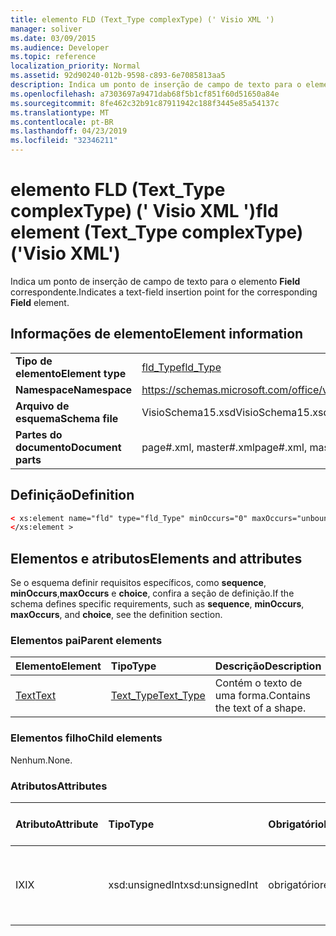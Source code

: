 ```yaml
---
title: elemento FLD (Text_Type complexType) (' Visio XML ')
manager: soliver
ms.date: 03/09/2015
ms.audience: Developer
ms.topic: reference
localization_priority: Normal
ms.assetid: 92d90240-012b-9598-c893-6e7085813aa5
description: Indica um ponto de inserção de campo de texto para o elemento Field correspondente.
ms.openlocfilehash: a7303697a9471dab68f5b1cf851f60d51650a84e
ms.sourcegitcommit: 8fe462c32b91c87911942c188f3445e85a54137c
ms.translationtype: MT
ms.contentlocale: pt-BR
ms.lasthandoff: 04/23/2019
ms.locfileid: "32346211"
---
```

# <a name="fld-element-texttype-complextype-visio-xml"></a><span data-ttu-id="6afa0-103">elemento FLD (Text_Type complexType) (' Visio XML ')</span><span class="sxs-lookup"><span data-stu-id="6afa0-103">fld element (Text_Type complexType) ('Visio XML')</span></span>

<span data-ttu-id="6afa0-104">Indica um ponto de inserção de campo de texto para o elemento **Field** correspondente.</span><span class="sxs-lookup"><span data-stu-id="6afa0-104">Indicates a text-field insertion point for the corresponding **Field** element.</span></span> 
  
## <a name="element-information"></a><span data-ttu-id="6afa0-105">Informações de elemento</span><span class="sxs-lookup"><span data-stu-id="6afa0-105">Element information</span></span>

|||
|:-----|:-----|
|<span data-ttu-id="6afa0-106">**Tipo de elemento**</span><span class="sxs-lookup"><span data-stu-id="6afa0-106">**Element type**</span></span> <br/> |[<span data-ttu-id="6afa0-107">fld_Type</span><span class="sxs-lookup"><span data-stu-id="6afa0-107">fld_Type</span></span>](fld_type-complextypevisio-xml.md) <br/> |
|<span data-ttu-id="6afa0-108">**Namespace**</span><span class="sxs-lookup"><span data-stu-id="6afa0-108">**Namespace**</span></span> <br/> |https://schemas.microsoft.com/office/visio/2012/main  <br/> |
|<span data-ttu-id="6afa0-109">**Arquivo de esquema**</span><span class="sxs-lookup"><span data-stu-id="6afa0-109">**Schema file**</span></span> <br/> |<span data-ttu-id="6afa0-110">VisioSchema15.xsd</span><span class="sxs-lookup"><span data-stu-id="6afa0-110">VisioSchema15.xsd</span></span>  <br/> |
|<span data-ttu-id="6afa0-111">**Partes do documento**</span><span class="sxs-lookup"><span data-stu-id="6afa0-111">**Document parts**</span></span> <br/> |<span data-ttu-id="6afa0-112">page#.xml, master#.xml</span><span class="sxs-lookup"><span data-stu-id="6afa0-112">page#.xml, master#.xml</span></span>  <br/> |
   
## <a name="definition"></a><span data-ttu-id="6afa0-113">Definição</span><span class="sxs-lookup"><span data-stu-id="6afa0-113">Definition</span></span>

```XML
< xs:element name="fld" type="fld_Type" minOccurs="0" maxOccurs="unbounded" >
</xs:element >
```

## <a name="elements-and-attributes"></a><span data-ttu-id="6afa0-114">Elementos e atributos</span><span class="sxs-lookup"><span data-stu-id="6afa0-114">Elements and attributes</span></span>

<span data-ttu-id="6afa0-115">Se o esquema definir requisitos específicos, como **sequence**, **minOccurs**,**maxOccurs** e **choice**, confira a seção de definição.</span><span class="sxs-lookup"><span data-stu-id="6afa0-115">If the schema defines specific requirements, such as **sequence**, **minOccurs**, **maxOccurs**, and **choice**, see the definition section.</span></span> 
  
### <a name="parent-elements"></a><span data-ttu-id="6afa0-116">Elementos pai</span><span class="sxs-lookup"><span data-stu-id="6afa0-116">Parent elements</span></span>

|<span data-ttu-id="6afa0-117">**Elemento**</span><span class="sxs-lookup"><span data-stu-id="6afa0-117">**Element**</span></span>|<span data-ttu-id="6afa0-118">**Tipo**</span><span class="sxs-lookup"><span data-stu-id="6afa0-118">**Type**</span></span>|<span data-ttu-id="6afa0-119">**Descrição**</span><span class="sxs-lookup"><span data-stu-id="6afa0-119">**Description**</span></span>|
|:-----|:-----|:-----|
|[<span data-ttu-id="6afa0-120">Text</span><span class="sxs-lookup"><span data-stu-id="6afa0-120">Text</span></span>](text-element-shapesheet_type-complextypevisio-xml.md) <br/> |[<span data-ttu-id="6afa0-121">Text_Type</span><span class="sxs-lookup"><span data-stu-id="6afa0-121">Text_Type</span></span>](text_type-complextypevisio-xml.md) <br/> |<span data-ttu-id="6afa0-122">Contém o texto de uma forma.</span><span class="sxs-lookup"><span data-stu-id="6afa0-122">Contains the text of a shape.</span></span>  <br/> |
   
### <a name="child-elements"></a><span data-ttu-id="6afa0-123">Elementos filho</span><span class="sxs-lookup"><span data-stu-id="6afa0-123">Child elements</span></span>

<span data-ttu-id="6afa0-124">Nenhum.</span><span class="sxs-lookup"><span data-stu-id="6afa0-124">None.</span></span>
  
### <a name="attributes"></a><span data-ttu-id="6afa0-125">Atributos</span><span class="sxs-lookup"><span data-stu-id="6afa0-125">Attributes</span></span>

|<span data-ttu-id="6afa0-126">**Atributo**</span><span class="sxs-lookup"><span data-stu-id="6afa0-126">**Attribute**</span></span>|<span data-ttu-id="6afa0-127">**Tipo**</span><span class="sxs-lookup"><span data-stu-id="6afa0-127">**Type**</span></span>|<span data-ttu-id="6afa0-128">**Obrigatório**</span><span class="sxs-lookup"><span data-stu-id="6afa0-128">**Required**</span></span>|<span data-ttu-id="6afa0-129">**Descrição**</span><span class="sxs-lookup"><span data-stu-id="6afa0-129">**Description**</span></span>|<span data-ttu-id="6afa0-130">**Valores possíveis**</span><span class="sxs-lookup"><span data-stu-id="6afa0-130">**Possible values**</span></span>|
|:-----|:-----|:-----|:-----|:-----|
|<span data-ttu-id="6afa0-131">IX</span><span class="sxs-lookup"><span data-stu-id="6afa0-131">IX</span></span>  <br/> |<span data-ttu-id="6afa0-132">xsd:unsignedInt</span><span class="sxs-lookup"><span data-stu-id="6afa0-132">xsd:unsignedInt</span></span>  <br/> |<span data-ttu-id="6afa0-133">obrigatório</span><span class="sxs-lookup"><span data-stu-id="6afa0-133">required</span></span>  <br/> |<span data-ttu-id="6afa0-134">O índices baseado em zero do elemento no seu elemento pai.</span><span class="sxs-lookup"><span data-stu-id="6afa0-134">The zero-based index of the element within its parent element.</span></span>  <br/> |<span data-ttu-id="6afa0-135">Valores do tipo xsd:unsignedInt.</span><span class="sxs-lookup"><span data-stu-id="6afa0-135">Values of the xsd:unsignedInt type.</span></span>  <br/> |
   

